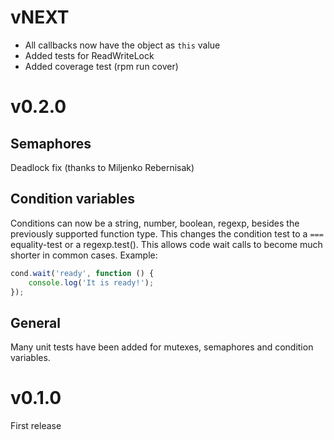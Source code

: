 # vNEXT

* All callbacks now have the object as `this` value
* Added tests for ReadWriteLock
* Added coverage test (rpm run cover)

# v0.2.0

## Semaphores

Deadlock fix (thanks to Miljenko Rebernisak)

## Condition variables

Conditions can now be a string, number, boolean, regexp, besides the previously supported function type. This changes
the condition test to a `===` equality-test or a regexp.test(). This allows code wait calls to become much shorter in
common cases. Example:

```js
cond.wait('ready', function () {
	console.log('It is ready!');
});
```

## General

Many unit tests have been added for mutexes, semaphores and condition variables.

# v0.1.0

First release
